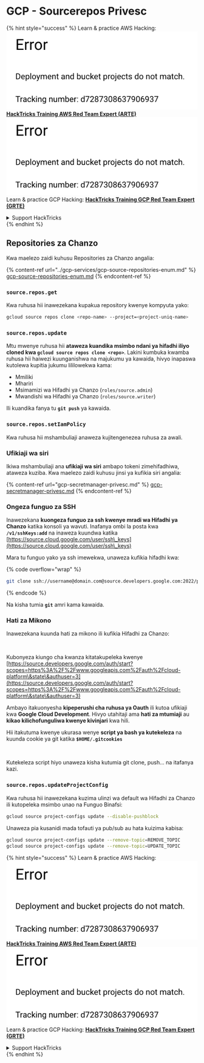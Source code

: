 # GCP - Sourcerepos Privesc

{% hint style="success" %}
Learn & practice AWS Hacking:<img src="../../../.gitbook/assets/image (1) (1).png" alt="" data-size="line">[**HackTricks Training AWS Red Team Expert (ARTE)**](https://training.hacktricks.xyz/courses/arte)<img src="../../../.gitbook/assets/image (1) (1).png" alt="" data-size="line">\
Learn & practice GCP Hacking: <img src="../../../.gitbook/assets/image (2).png" alt="" data-size="line">[**HackTricks Training GCP Red Team Expert (GRTE)**<img src="../../../.gitbook/assets/image (2).png" alt="" data-size="line">](https://training.hacktricks.xyz/courses/grte)

<details>

<summary>Support HackTricks</summary>

* Check the [**subscription plans**](https://github.com/sponsors/carlospolop)!
* **Join the** 💬 [**Discord group**](https://discord.gg/hRep4RUj7f) or the [**telegram group**](https://t.me/peass) or **follow** us on **Twitter** 🐦 [**@hacktricks\_live**](https://twitter.com/hacktricks\_live)**.**
* **Share hacking tricks by submitting PRs to the** [**HackTricks**](https://github.com/carlospolop/hacktricks) and [**HackTricks Cloud**](https://github.com/carlospolop/hacktricks-cloud) github repos.

</details>
{% endhint %}

## Repositories za Chanzo

Kwa maelezo zaidi kuhusu Repositories za Chanzo angalia:

{% content-ref url="../gcp-services/gcp-source-repositories-enum.md" %}
[gcp-source-repositories-enum.md](../gcp-services/gcp-source-repositories-enum.md)
{% endcontent-ref %}

### `source.repos.get`

Kwa ruhusa hii inawezekana kupakua repository kwenye kompyuta yako:
```bash
gcloud source repos clone <repo-name> --project=<project-uniq-name>
```
### `source.repos.update`

Mtu mwenye ruhusa hii **ataweza kuandika msimbo ndani ya hifadhi iliyo cloned kwa `gcloud source repos clone <repo>`**. Lakini kumbuka kwamba ruhusa hii haiwezi kuunganishwa na majukumu ya kawaida, hivyo inapaswa kutolewa kupitia jukumu lililowekwa kama:

* Mmiliki
* Mhariri
* Msimamizi wa Hifadhi ya Chanzo (`roles/source.admin`)
* Mwandishi wa Hifadhi ya Chanzo (`roles/source.writer`)

Ili kuandika fanya tu **`git push`** ya kawaida.

### `source.repos.setIamPolicy`

Kwa ruhusa hii mshambuliaji anaweza kujitengenezea ruhusa za awali.

### Ufikiaji wa siri

Ikiwa mshambuliaji ana **ufikiaji wa siri** ambapo tokeni zimehifadhiwa, ataweza kuziba. Kwa maelezo zaidi kuhusu jinsi ya kufikia siri angalia:

{% content-ref url="gcp-secretmanager-privesc.md" %}
[gcp-secretmanager-privesc.md](gcp-secretmanager-privesc.md)
{% endcontent-ref %}

### Ongeza funguo za SSH

Inawezekana **kuongeza funguo za ssh kwenye mradi wa Hifadhi ya Chanzo** katika konsoli ya wavuti. Inafanya ombi la posta kwa **`/v1/sshKeys:add`** na inaweza kuundwa katika [https://source.cloud.google.com/user/ssh\_keys](https://source.cloud.google.com/user/ssh\_keys)

Mara tu funguo yako ya ssh imewekwa, unaweza kufikia hifadhi kwa: 

{% code overflow="wrap" %}
```bash
git clone ssh://username@domain.com@source.developers.google.com:2022/p/<proj-name>/r/<repo-name>
```
{% endcode %}

Na kisha tumia **`git`** amri kama kawaida.

### Hati za Mikono

Inawezekana kuunda hati za mikono ili kufikia Hifadhi za Chanzo:

<figure><img src="../../../.gitbook/assets/image (324).png" alt=""><figcaption></figcaption></figure>

Kubonyeza kiungo cha kwanza kitatakupeleka kwenye [https://source.developers.google.com/auth/start?scopes=https%3A%2F%2Fwww.googleapis.com%2Fauth%2Fcloud-platform\&state\&authuser=3](https://source.developers.google.com/auth/start?scopes=https%3A%2F%2Fwww.googleapis.com%2Fauth%2Fcloud-platform\&state\&authuser=3)

Ambayo itakuonyesha **kipeperushi cha ruhusa ya Oauth** ili kutoa ufikiaji kwa **Google Cloud Development**. Hivyo utahitaji ama **hati za mtumiaji** au **kikao kilichofunguliwa kwenye kivinjari** kwa hili.

Hii itakutuma kwenye ukurasa wenye **script ya bash ya kutekeleza** na kuunda cookie ya git katika **`$HOME/.gitcookies`**

<figure><img src="../../../.gitbook/assets/image (323).png" alt=""><figcaption></figcaption></figure>

Kutekeleza script hiyo unaweza kisha kutumia git clone, push... na itafanya kazi.

### `source.repos.updateProjectConfig`

Kwa ruhusa hii inawezekana kuzima ulinzi wa default wa Hifadhi za Chanzo ili kutopeleka msimbo unao na Funguo Binafsi:
```bash
gcloud source project-configs update --disable-pushblock
```
Unaweza pia kusanidi mada tofauti ya pub/sub au hata kuizima kabisa:
```bash
gcloud source project-configs update --remove-topic=REMOVE_TOPIC
gcloud source project-configs update --remove-topic=UPDATE_TOPIC
```
{% hint style="success" %}
Learn & practice AWS Hacking:<img src="../../../.gitbook/assets/image (1) (1).png" alt="" data-size="line">[**HackTricks Training AWS Red Team Expert (ARTE)**](https://training.hacktricks.xyz/courses/arte)<img src="../../../.gitbook/assets/image (1) (1).png" alt="" data-size="line">\
Learn & practice GCP Hacking: <img src="../../../.gitbook/assets/image (2).png" alt="" data-size="line">[**HackTricks Training GCP Red Team Expert (GRTE)**<img src="../../../.gitbook/assets/image (2).png" alt="" data-size="line">](https://training.hacktricks.xyz/courses/grte)

<details>

<summary>Support HackTricks</summary>

* Check the [**subscription plans**](https://github.com/sponsors/carlospolop)!
* **Join the** 💬 [**Discord group**](https://discord.gg/hRep4RUj7f) or the [**telegram group**](https://t.me/peass) or **follow** us on **Twitter** 🐦 [**@hacktricks\_live**](https://twitter.com/hacktricks\_live)**.**
* **Share hacking tricks by submitting PRs to the** [**HackTricks**](https://github.com/carlospolop/hacktricks) and [**HackTricks Cloud**](https://github.com/carlospolop/hacktricks-cloud) github repos.

</details>
{% endhint %}
